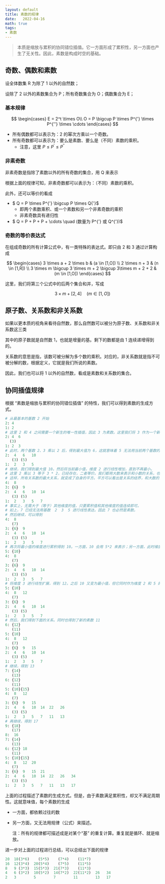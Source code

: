 ```yaml
---
layout: default
title: 素数的规律
date:   2022-04-16
math: true
tags:
- 素数
---
```



> 本质是缩放与累积的协同错位插值。它一方面形成了累积性，另一方面也产生了无关性。因此，素数是构成时空的基础。

## 奇数、偶数和素数

设全体数集 R 为除了 1 以外的自然数；

设除了 2 以外的素数集合为 P；所有奇数集合为 O；偶数集合为 E；



### 基本规律

$$
\begin{cases}
E = 2^t \times O\\
O = P \bigcup P \times P^{'} \times P^{''} \times \cdots
\end{cases}
$$

* 所有偶数都可以表示为：2 的幂次方乘以一个奇数。
* 所有奇数都可以表示为：要么是素数、要么是（不同）素数的乘积。
  * 注意，这里 $P \le P^{'} \le P^{''}$




### 非素奇数

非素奇数是指除了素数以外的所有奇数的集合，用 Q 来表示

根据上面的规律可知，非素奇数都可以表示为：（不同）素数的乘积。

此外，还可以等价的看成

* $ Q = P \times P^{'} \bigcup P \times Q{'}$
  * 即两个素数乘积、或一个素数和另一个非素奇数的乘积
  * 非素奇数具有递归性
* $ Q = P + P + P + \cdots \quad (数量为 P^{'} 或 Q^{'})$



### 奇数的等价表达式

在组成奇数的所有计算公式中，有一类特殊的表达式。即只由 2 和 3 通过计算构成

$$
\begin{cases}
3 \times a + 2 \times b & (a \in [1,O]) \\
2 \times n + 3 & (n \in [1,R]) \\
3  \times m \bigcup 3 \times m + 2 \bigcup 3\times m + 2 + 2 & (m \in [1,O])
\end{cases}
$$

这里，我们将第三个公式中的后两个集合和并，写成

$$
3\times m + [2, 4] \quad (m \in [1,O])
$$



## 原子数、关系数和非关系数

如果以更本质的视角来看待自然数，那么自然数可以被分为原子数、关系数和非关系数这三类

其中的原子数就是自然数 1，也就是增量的基。剩下的数都是由 1 连续递增得到的。

关系数的意思是指，该数可被分解为多个数的乘积。对应的，非关系数就是指不可被分解的数，根据定义，它就是我们所说的素数。

因此，我们也可以将 1 以外的自然数，看成是素数和关系数的集合。



## 协同插值规律

根据 “素数是缩放与累积的协同错位插值” 的特性，我们可以得到素数的生成方式。



```python
# 从最基本的基数 2 开始
2: 4
1: 2
# 这里 2 和 4 之间需要一个新生的唯一性插值，因此 3 为素数。这里我们将 3 作为一个新的独立维度，即新的基数
2: 4  6
  (3) 
1: 2  3
# 此时，两个基数 2、3 乘以 2 后，得到最大值为 6，这就意味着 5 无法用当前两个基数的线性关系表达，这就意味着 5 也必然为素数
2:  4   6   10
   (3) (5) 
1:  2   3   5
# 继续，我们得到最大值 10。然后将当前最小值，维度 2 进行线性增加，直到不再最小。
# 这里 2 乘以 3 等于 3 * 2，已经存在，二者等价。我们都用大数来表示和小数的关系，也就是 2*3 表示成 3*2。
# 这样，所有关系数的最大关系，就变成了自身的平方。平方可以看出是关系的结界，和大数的关系视为未来，不可知。
4:  8
3: {6}  9
2:  4   6   10  14
   (3) (5) 
1:  2   3   5   7
# 事实上，无需大于（等于）其他维度的值，只要累积值和其他维度的值连续即可。
# 如上，7 已经无法用基数  2  3  5 进行线性表达。因此 7 也必然是素数。
# 然后继续，可以得到
4:  8
   (7)
3: {6}  9
2:  4   6   10  14
   (3) (5) 
1:  2   3   5   7
# 再次将最小值的维度进行累积得到 10。一方面，10 会用 5*2 来表示；另一方面，此时维度 3 变成了最小值
5: {10}
4:  8
   (7)
3: {6}  9
2:  4   6   10  14
   (3) (5) 
1:  2   3   5   7
# 将维度 3 进行线性扩展，得到 12。之后 10 又变为最小值，但它同时作为维度 2 和 5 的最大值，因此，两个维度同时扩展
5: {10}
4:  8   12
   (7)
3: {6}  9
2:  4   6   10  14
   (3) (5) 
1:  2   3   5   7
# 然后，我们得到下面的关系。同时也得到了新的素数 11
6: {12}
   (11)
5: {10}
4:  8   12
   (7)
3: {6}  9   15
2:  4   6   10  14
   (3) (5) 
1:  2   3   5   7
# 继续，得到 13
7: {14}
   (13)
6: {12}
   (11)
5: {10}{15}
4:  8   12
   (7)
3: {6}  9   15
2:  4   6   10  14  22   26
   (3) (5) 
1:  2   3   5   7   11   13
# 再继续，得到 17
9: {18}
   (17)
8:  16
7: {14}
   (13)
6: {12} 18
   (11)
5: {10}{15}
4:  8   12  20
   (7)
3: {6}  9   15  21
2:  4   6   10  14  22   26   34
   (3) (5) 
1:  2   3   5   7   11   13   17
```



上面的过程描述了素数的生成方式。但是，由于素数满足累积性，却又不满足周期性。这就意味值，每个素数的生成

* 一方面，都依赖过往的数

* 另一方面，又无法用规律（公式）来描述。

  注：所有的规律都可描述成是对某个“基” 的重复计算。重复就是循环、就是缩放。



进一步对上面的过程进行总结，可以总结出下面的规律

```python
20  18(3*6)    (5*5)    (7*4)    (11*7)
16  12(3*4)  20(5*4)    (7*5)    (11*5)
8   9 (3*3)  15(5*3)  21(7*3)    (11*3)
4   6 (3*2)  10(5*2)  14(7*2)  22(11*2)  26   34
2   3        5        7        11        13   17
```

